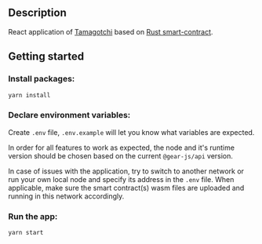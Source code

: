## Description

React application of [Tamagotchi](https://github.com/gear-dapps/tamagotchi) based
on [Rust smart-contract](https://github.com/gear-dapps/tamagotchi).

## Getting started

### Install packages:

```sh
yarn install
```

### Declare environment variables:

Create `.env` file, `.env.example` will let you know what variables are expected.

In order for all features to work as expected, the node and it's runtime version should be chosen based on the
current `@gear-js/api` version.

In case of issues with the application, try to switch to another network or run your own local node and specify its
address in the `.env` file. When applicable, make sure the smart contract(s) wasm files are uploaded and running in this
network accordingly.

### Run the app:

```sh
yarn start
```
